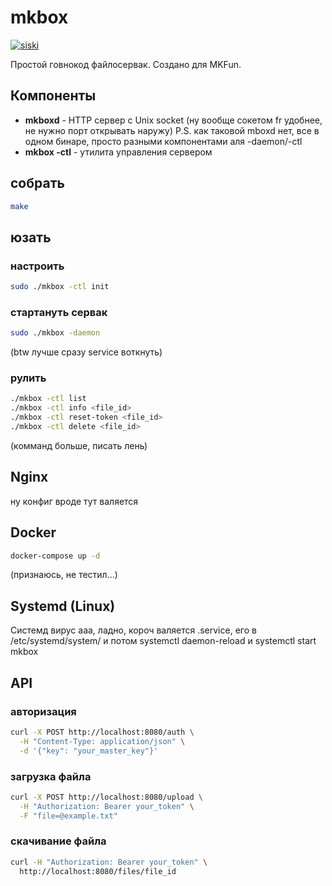 # mkbox
<a href="">[![siski](https://img.shields.io/badge/%D0%9F%D0%BE%D0%B7%D0%B4%D0%BD%D1%8F%D0%BA%D0%BE%D0%B2-%D0%9F%D0%BE%D0%B4%D0%BF%D0%B8%D1%81%D0%B0%D1%82%D1%8C%D1%81%D1%8F-0088cc)](https://github.com/mkfun/mkbox)</a>

Простой говнокод файлосервак. Создано для MKFun.

## Компоненты

- **mkboxd** - HTTP сервер с Unix socket (ну вообще сокетом fr удобнее, не нужно порт открывать наружу) P.S. как таковой mboxd нет, все в одном бинаре, просто разными компонентами аля -daemon/-ctl
- **mkbox -ctl** - утилита управления сервером

## собрать

```bash
make
```

## юзать

### настроить

```bash
sudo ./mkbox -ctl init
```

### стартануть сервак

```bash
sudo ./mkbox -daemon
```
(btw лучше сразу service воткнуть)

### рулить

```bash
./mkbox -ctl list
./mkbox -ctl info <file_id>
./mkbox -ctl reset-token <file_id>
./mkbox -ctl delete <file_id>
```

(комманд больше, писать лень)

## Nginx

ну конфиг вроде тут валяется

## Docker

```bash
docker-compose up -d
```

(признаюсь, не тестил...)

## Systemd (Linux)

Системд вирус ааа, ладно, короч валяется .service, его в /etc/systemd/system/ и потом systemctl daemon-reload и systemctl start mkbox

## API

### авторизация

```bash
curl -X POST http://localhost:8080/auth \
  -H "Content-Type: application/json" \
  -d '{"key": "your_master_key"}'
```

### загрузка файла

```bash
curl -X POST http://localhost:8080/upload \
  -H "Authorization: Bearer your_token" \
  -F "file=@example.txt"
```

### скачивание файла

```bash
curl -H "Authorization: Bearer your_token" \
  http://localhost:8080/files/file_id
```
